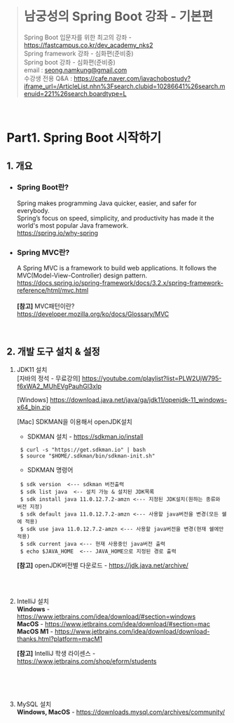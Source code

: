 > # 남궁성의 Spring Boot 강좌 - 기본편
> Spring Boot 입문자를 위한 최고의 강좌 - https://fastcampus.co.kr/dev_academy_nks2  
> Spring framework 강좌 - 심화편(준비중)  
> Spring boot 강좌 - 심화편(준비중)  
> email : seong.namkung@gmail.com    
> 수강생 전용 Q&A : https://cafe.naver.com/javachobostudy?iframe_url=/ArticleList.nhn%3Fsearch.clubid=10286641%26search.menuid=221%26search.boardtype=L   
<br>

# Part1. Spring Boot 시작하기
## 1. 개요    
  - ### Spring Boot란?   
    Spring makes programming Java quicker, easier, and safer for everybody.   
    Spring’s focus on speed, simplicity, and productivity has made it the world's most popular Java framework.      
    https://spring.io/why-spring  

  - ### Spring MVC란?  
    A Spring MVC is a framework to build web applications. It follows the MVC(Model-View-Controller) design pattern.
    https://docs.spring.io/spring-framework/docs/3.2.x/spring-framework-reference/html/mvc.html  
    <br>
    **[참고]** MVC패턴이란? https://developer.mozilla.org/ko/docs/Glossary/MVC  
<br>

## 2. 개발 도구 설치 & 설정  

1. JDK11 설치  
    [자바의 정석 - 무료강의] https://youtube.com/playlist?list=PLW2UjW795-f6xWA2_MUhEVgPauhGl3xIp  

    [Windows] https://download.java.net/java/ga/jdk11/openjdk-11_windows-x64_bin.zip

    [Mac] SDKMAN을 이용해서 openJDK설치

   - SDKMAN 설치 - https://sdkman.io/install  

   ```
    $ curl -s "https://get.sdkman.io" | bash
    $ source "$HOME/.sdkman/bin/sdkman-init.sh"    
   ```

   - SDKMAN 명령어  
   ```
    $ sdk version  <--- sdkman 버전출력  
    $ sdk list java  <-- 설치 가능 & 설치된 JDK목록  
    $ sdk install java 11.0.12.7.2-amzn <--- 지정된 JDK설치(원하는 종류와 버전 지정)  
    $ sdk default java 11.0.12.7.2-amzn <--- 사용할 java버전을 변경(모든 쉘에 적용)
    $ sdk use java 11.0.12.7.2-amzn <--- 사용할 java버전을 변경(현재 쉘에만 적용)  
    $ sdk current java <--- 현재 사용중인 java버전 출력  
    $ echo $JAVA_HOME  <--- JAVA_HOME으로 지정된 경로 출력
   ```
   **[참고]** openJDK버전별 다운로드 - https://jdk.java.net/archive/
<br>
<br>
  
2. IntelliJ 설치   
**Windows** - https://www.jetbrains.com/idea/download/#section=windows  
**MacOS** - https://www.jetbrains.com/idea/download/#section=mac  
**MacOS M1** - https://www.jetbrains.com/idea/download/download-thanks.html?platform=macM1  

   **[참고]** IntelliJ 학생 라이센스 - https://www.jetbrains.com/shop/eform/students  
<br>
<br>
<br>

3. MySQL 설치   
**Windows, MacOS** - https://downloads.mysql.com/archives/community/  
